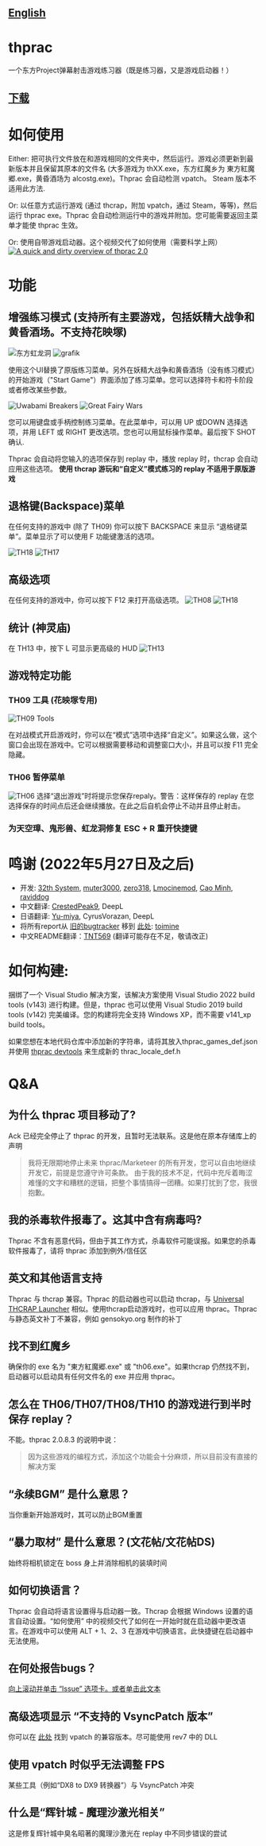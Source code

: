 ## [English](/README.md)
# thprac
一个东方Project弹幕射击游戏练习器（既是练习器，又是游戏启动器！）
## [下载](https://github.com/touhouworldcup/thprac/releases/latest)

# 如何使用
Either: 把可执行文件放在和游戏相同的文件夹中，然后运行。游戏必须更新到最新版本并且保留其原本的文件名 (大多游戏为 thXX.exe，东方红魔乡为 東方紅魔郷.exe，黄昏酒场为 alcostg.exe)。Thprac 会自动检测 vpatch。 Steam 版本不适用此方法.

Or: 以任意方式运行游戏 (通过 thcrap，附加 vpatch，通过 Steam，等等)，然后运行 thprac exe。Thprac 会自动检测运行中的游戏并附加。您可能需要返回主菜单才能使 thprac 生效。

Or: 使用自带游戏启动器。这个视频交代了如何使用（需要科学上网）
[![A quick and dirty overview of thprac 2.0](https://i.ytimg.com/vi/sRV4PDQceYo/maxresdefault.jpg)](https://www.youtube.com/watch?v=sRV4PDQceYo)

# 功能
## 增强练习模式 (支持所有主要游戏，包括妖精大战争和黄昏酒场。不支持花映塚)
![东方虹龙洞](https://user-images.githubusercontent.com/23106652/174433923-0a6069e7-d10d-4107-8f0d-f4a8a9d56976.png)
![grafik](https://user-images.githubusercontent.com/23106652/174433975-8f23b0b0-e48e-4be1-8cb7-d8e3e7ab6b8e.png)

使用这个UI替换了原版练习菜单。另外在妖精大战争和黄昏酒场（没有练习模式）的开始游戏（"Start Game"）界面添加了练习菜单。您可以选择符卡和符卡阶段或者修改某些参数。

![Uwabami Breakers](https://user-images.githubusercontent.com/23106652/174434103-5fee7a13-0254-4602-a468-42330b985bb2.png)
![Great Fairy Wars](https://user-images.githubusercontent.com/23106652/174434121-063142f2-ef3d-4721-ab96-a252343cdb0e.png)

您可以用键盘或手柄控制练习菜单。在此菜单中，可以用 UP 或DOWN 选择选项，并用 LEFT 或 RIGHT 更改选项。您也可以用鼠标操作菜单。最后按下 SHOT 确认.

Thprac 会自动将您输入的选项保存到 replay 中，播放 replay 时，thcrap 会自动应用这些选项。 **使用 thcrap 游玩和“自定义”模式练习的 replay 不适用于原版游戏**

## 退格键(Backspace)菜单
在任何支持的游戏中 (除了 TH09) 你可以按下 BACKSPACE 来显示 “退格键菜单”。菜单显示了可以使用 F 功能键激活的选项。

![TH18](https://user-images.githubusercontent.com/23106652/174434813-73748a66-0f6d-4c6e-9f3a-895a49b93434.png)
![TH17](https://user-images.githubusercontent.com/23106652/174434834-6bd93104-1ed2-48ae-a440-9d9cb871ea03.png)

## 高级选项
在任何支持的游戏中，你可以按下 F12 来打开高级选项。
![TH08](https://user-images.githubusercontent.com/23106652/174434977-683da583-324b-4bd5-8408-13373dfd5a93.png)
![TH18](https://user-images.githubusercontent.com/23106652/174435006-e906d30d-0ef5-4930-ae57-1f0919beb5af.png)

## 统计 (神灵庙)
在 TH13 中，按下 L 可显示更高级的 HUD
![TH13](https://user-images.githubusercontent.com/23106652/174435095-51554934-83d3-4d05-847d-834f3068bc28.png)

## 游戏特定功能
### TH09 工具 (花映塚专用)
![TH09 Tools](https://user-images.githubusercontent.com/23106652/174434249-2bf1d70a-101c-4538-a4e6-8eeaf273dd88.png) 

在对战模式开启游戏时，你可以在“模式”选项中选择“自定义”。如果这么做，这个窗口会出现在游戏中。它可以根据需要移动和调整窗口大小，并且可以按 F11 完全隐藏。

### TH06 暂停菜单
![TH06](https://user-images.githubusercontent.com/23106652/174436027-734d642a-300c-45ab-9591-b6219aca087b.png)
选择“退出游戏”时将提示您保存repaly。警告：这样保存的 replay 在您选择保存的时间点后还会继续播放。在此之后自机会停止不动并且停止射击。

### 为天空璋、鬼形兽、虹龙洞修复 ESC + R 重开快捷键

# 鸣谢 (2022年5月27日及之后)
- 开发: [32th System](https://www.youtube.com/channel/UChyVpooBi31k3xPbWYsoq3w), [muter3000](https://github.com/muter3000), [zero318](https://github.com/zero318), [Lmocinemod](https://github.com/Lmocinemod), [Cao Minh](https://github.com/hoangcaominh), [raviddog](https://github.com/raviddog) 
- 中文翻译: [CrestedPeak9](https://twitter.com/CrestedPeak9), DeepL
- 日语翻译: [Yu-miya](https://www.twitch.tv/toho_yumiya), CyrusVorazan, DeepL
- 将所有report从 [旧的bugtracker](https://github.com/ack7139/thprac/issues) 移到 [此处](https://github.com/touhouworldcup/thprac/issues): [toimine](https://www.youtube.com/channel/UCtxu8Rg0Vh8mX6iENenetuA)
- 中文README翻译：[TNT569](https://github.com/TNT569) (翻译可能存在不足，敬请改正)

# 如何构建:
捆绑了一个 Visual Studio 解决方案，该解决方案使用 Visual Studio 2022 build tools (v143) 进行构建。但是，thprac 也可以使用 Visual Studio 2019 build tools (v142) 完美编译。您的构建将完全支持 Windows XP，而不需要 v141_xp build tools。

如果您想在本地代码仓库中添加新的字符串，请将其放入thprac_games_def.json 并使用 [thprac devtools](https://github.com/touhouworldcup/thprac_utils) 来生成新的 thrac_locale_def.h

# Q&A

## 为什么 thprac 项目移动了?
Ack 已经完全停止了 thprac 的开发，且暂时无法联系。这是他在原本存储库上的声明
> 我将无限期地停止未来 thprac/Marketeer 的所有开发，您可以自由地继续开发它，前提是您遵守许可条款。
> 由于我的技术不足，代码中充斥着晦涩难懂的文字和糟糕的逻辑，把整个事情搞得一团糟。如果打扰到了您，我很抱歉。

## 我的杀毒软件报毒了。这其中含有病毒吗?
Thprac 不含有恶意代码，但由于其工作方式，杀毒软件可能误报。如果您的杀毒软件报毒了，请将 thprac 添加到例外/信任区

## 英文和其他语言支持
Thprac 与 thcrap 兼容。Thprac 的启动器也可以启动 thcrap，与 [Universal THCRAP Launcher](https://github.com/thpatch/Universal-THCRAP-Launcher/) 相似。使用thcrap启动游戏时，也可以应用 thprac。Thprac 与静态英文补丁不兼容，例如 gensokyo.org 制作的补丁

## 找不到红魔乡
确保你的 exe 名为 "東方紅魔郷.exe" 或 "th06.exe"。如果thcrap 仍然找不到，启动器可以启动具有任何文件名的 exe 并应用 thprac。

## 怎么在 TH06/TH07/TH08/TH10 的游戏进行到半时保存 replay？
不能。thprac 2.0.8.3 的说明中说：
> 因为这些游戏的编程方式，添加这个功能会十分麻烦，所以目前没有直接的解决方案

## “永续BGM” 是什么意思？
当你重新开始游戏时，其可以防止BGM重置

## “暴力取材” 是什么意思？(文花帖/文花帖DS)
始终将相机锁定在 boss 身上并消除相机的装填时间

## 如何切换语言？
Thprac 会自动将语言设置得与启动器一致。Thcrap 会根据 Windows 设置的语言自动设置。“如何使用” 中的视频交代了如何在一开始时就在启动器中更改语言。在游戏中可以使用 ALT + 1、2、3 在游戏中切换语言。此快捷键在启动器中无法使用。

## 在何处报告bugs？
[向上滚动并单击 “Issue” 选项卡。或者单击此文本](https://github.com/touhouworldcup/thprac/issues)

## 高级选项显示 “不支持的 VsyncPatch 版本”
你可以在 [此处](https://maribelhearn.com/tools#vpatch) 找到 vpatch 的兼容版本。尽可能使用 rev7 中的 DLL

## 使用 vpatch 时似乎无法调整 FPS
某些工具（例如“DX8 to DX9 转换器”）与 VsyncPatch 冲突

## 什么是“辉针城 - 魔理沙激光相关”
这是修复辉针城中臭名昭著的魔理沙激光在 replay 中不同步错误的尝试
